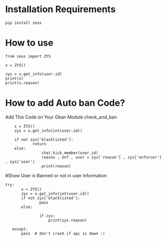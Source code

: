 # Installation Requirements
```
pip install zeus
```

# How to use


```
from zeus import ZYS

x = ZYS()

zys = x.get_info(user.id)
print(x)
print(x.reason)

```


# How to add Auto ban Code?

Add This Code on Your Gban Module check_and_ban

```
    x = ZYS()
    zys = x.get_info(int(user.id))
    
    if not zys['blacklisted']:
            return        
    else:
                chat.kick_member(user_id)
                reason , enf , user = zys['reason'] , zys['enforcer'] , zys['user']
                print(reason)
 ```
 
 #Show User is Banned or not in user information
 
 ```
 try:
        x = ZYS()
        zys = x.get_info(int(user.id))
        if not zys['blacklisted']:
                pass
        else:
                 
                if zys:
                    print(zys.reason)
        
    except:
        pass  # don't crash if api is down :)          

```
